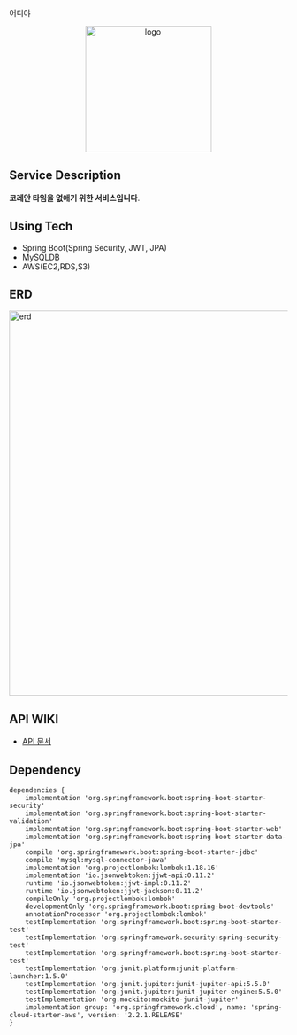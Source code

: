 어디야
<div align="center">
<img width="228" alt="logo" src="https://user-images.githubusercontent.com/63579113/119791189-8d3e0a00-bf0f-11eb-943c-be697b653ce1.png">
</div>


 ## Service Description 
 **코레안 타임을 없애기 위한 서비스입니다**. 

 ## Using Tech
 - Spring Boot(Spring Security, JWT, JPA)
 - MySQLDB
 - AWS(EC2,RDS,S3) 

## ERD 
<img width="695" alt="erd" src="https://user-images.githubusercontent.com/63579113/120812992-7428ff00-c588-11eb-9179-de157338a685.png">

 ## API WIKI 
- [API 문서](https://github.com/Yboyu0u/WhereYouAt_API/wiki)


<!-- ![임시 ERD](./img/ERD.png) -->

## Dependency
```
dependencies {
    implementation 'org.springframework.boot:spring-boot-starter-security'
    implementation 'org.springframework.boot:spring-boot-starter-validation'
    implementation 'org.springframework.boot:spring-boot-starter-web'
    implementation 'org.springframework.boot:spring-boot-starter-data-jpa'
    compile 'org.springframework.boot:spring-boot-starter-jdbc'
    compile 'mysql:mysql-connector-java'
    implementation 'org.projectlombok:lombok:1.18.16'
    implementation 'io.jsonwebtoken:jjwt-api:0.11.2'
    runtime 'io.jsonwebtoken:jjwt-impl:0.11.2'
    runtime 'io.jsonwebtoken:jjwt-jackson:0.11.2'
    compileOnly 'org.projectlombok:lombok'
    developmentOnly 'org.springframework.boot:spring-boot-devtools'
    annotationProcessor 'org.projectlombok:lombok'
    testImplementation 'org.springframework.boot:spring-boot-starter-test'
    testImplementation 'org.springframework.security:spring-security-test'
    testImplementation 'org.springframework.boot:spring-boot-starter-test'
    testImplementation 'org.junit.platform:junit-platform-launcher:1.5.0'
    testImplementation 'org.junit.jupiter:junit-jupiter-api:5.5.0'
    testImplementation 'org.junit.jupiter:junit-jupiter-engine:5.5.0'
    testImplementation 'org.mockito:mockito-junit-jupiter'
    implementation group: 'org.springframework.cloud', name: 'spring-cloud-starter-aws', version: '2.2.1.RELEASE'
}
```

